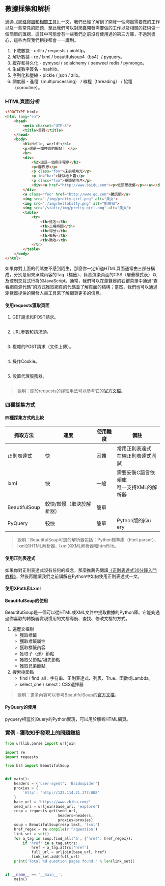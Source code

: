 ## 數據採集和解析

通過[《網絡爬蟲和相關工具》](./01.網絡爬蟲和相關工具.md)一文，我們已經了解到了開發一個爬蟲需要做的工作以及一些常見的問題，至此我們可以對爬蟲開發需要做的工作以及相關的技術做一個簡單的匯總，這其中可能會有一些我們之前沒有使用過的第三方庫，不過別擔心，這些內容我們稍後都會一一講到。

1. 下載數據 - urllib / requests / aiohttp。
2. 解析數據 - re / lxml / beautifulsoup4（bs4）/ pyquery。
3. 緩存和持久化 - pymysql / sqlalchemy / peewee/ redis / pymongo。
4. 生成數字簽名 - hashlib。
5. 序列化和壓縮 - pickle / json / zlib。
6. 調度器 - 進程（multiprocessing） / 線程（threading） / 協程（coroutine）。

### HTML頁面分析

```HTML
<!DOCTYPE html>
<html lang="en">
    <head>
        <meta charset="UTF-8">
        <title>首頁</title>
    </head>
    <body>
        <h1>Hello, world!</h1>
        <p>這是一個神奇的網站！ </p>
        <hr>
        <div>
            <h2>這是一個例子程序</h2>
            <p>靜夜思</p>
            <p class="foo">床前明月光</p>
            <p id="bar">疑似地上霜</p>
            <p class="foo">舉頭望明月</p>
            <div><a href="http://www.baidu.com"><p>低頭思故鄉</p></a></div>
        </div>
        <a class="foo" href="http://www.qq.com">騰訊網</a>
        <img src="./img/pretty-girl.png" alt="美女">
        <img src="./img/hellokitty.png" alt="凱蒂貓">
        <img src="/static/img/pretty-girl.png" alt="美女">
        <table>
            <tr>
                <th>姓名</th>
                <th>上場時間</th>
                <th>得分</th>
                <th>籃板</th>
                <th>助攻</th>
            </tr>
        </table>
    </body>
</html>
```

如果你對上面的代碼並不感到陌生，那麼你一定知道HTML頁面通常由三部分構成，分別是用來承載內容的Tag（標籤）、負責渲染頁面的CSS（層疊樣式表）以及控制交互式行為的JavaScript。通常，我們可以在瀏覽器的右鍵菜單中通過“查看網頁源代碼”的方式獲取網頁的代碼並了解頁面的結構；當然，我們也可以通過瀏覽器提供的開發人員工具來了解網頁更多的信息。

#### 使用requests獲取頁面

1. GET請求和POST請求。

   ```Python
   
   ```

2. URL參數和請求頭。

   ```Python
   
   ```

3. 複雜的POST請求（文件上傳）。

   ```Python
   
   ```

4. 操作Cookie。

   ```Python
   
   ```

5. 設置代理服務器。

   ```Python
   
   ```

> 說明：關於requests的詳細用法可以參考它的[官方文檔](http://docs.python-requests.org/zh_CN/latest/user/quickstart.html)。

### 四種採集方式

#### 四種採集方式的比較

| 抓取方法 | 速度 | 使用難度 | 備註 |
| ------------- | ------------------------- | -------- | ------------------------------------------ |
| 正則表達式 | 快 | 困難 | 常用正則表達式<br>在線正則表達式測試 |
| lxml | 快 | 一般 | 需要安裝C語言依賴庫<br>唯一支持XML的解析器 |
| BeautifulSoup | 較快/較慢（取決於解析器） | 簡單 | |
| PyQuery | 較快 | 簡單 | Python版的jQu​​ery |

> 說明：BeautifulSoup可選的解析器包括：Python標準庫（html.parser）、lxml的HTML解析器、lxml的XML解析器和html5lib。

#### 使用正則表達式

如果你對正則表達式沒有任何的概念，那麼推薦先閱讀[《正則表達式30分鐘入門教程》]()，然後再閱讀我們之前講解在Python中如何使用正則表達式一文。

#### 使用XPath和Lxml



#### BeautifulSoup的使用

BeautifulSoup是一個可以從HTML或XML文件中提取數據的Python庫。它能夠通過你喜歡的轉換器實現慣用的文檔導航、查找、修改文檔的方式。

1. 遍歷文檔樹
   - 獲取標籤
   - 獲取標籤屬性
   - 獲取標籤內容
   - 獲取子（孫）節點
   - 獲取父節點/祖先節點
   - 獲取兄弟節點
2. 搜索樹節點
   - find / find_all：字符串、正則表達式、列表、True、函數或Lambda。
   - select_one / select：CSS選擇器

> 說明：更多內容可以參考BeautifulSoup的[官方文檔](https://www.crummy.com/software/BeautifulSoup/bs4/doc/index.zh.html)。

#### PyQuery的使用

pyquery相當於jQuery的Python實現，可以用於解析HTML網頁。



### 實例 - 獲取知乎發現上的問題鏈接

```Python
from urllib.parse import urljoin

import re
import requests

from bs4 import BeautifulSoup


def main():
    headers = {'user-agent': 'Baiduspider'}
    proxies = {
        'http': 'http://122.114.31.177:808'
    }
    base_url = 'https://www.zhihu.com/'
    seed_url = urljoin(base_url, 'explore')
    resp = requests.get(seed_url,
                        headers=headers,
                        proxies=proxies)
    soup = BeautifulSoup(resp.text, 'lxml')
    href_regex = re.compile(r'^/question')
    link_set = set()
    for a_tag in soup.find_all('a', {'href': href_regex}):
        if 'href' in a_tag.attrs:
            href = a_tag.attrs['href']
            full_url = urljoin(base_url, href)
            link_set.add(full_url)
    print('Total %d question pages found.' % len(link_set))


if __name__ == '__main__':
    main()
```
